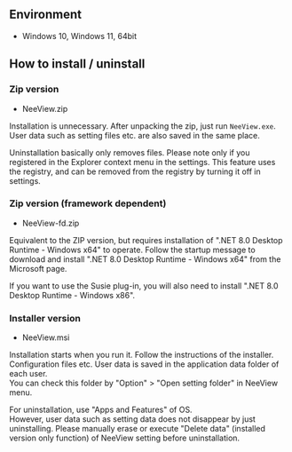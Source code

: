 ## Environment

  * Windows 10, Windows 11, 64bit

## How to install / uninstall

### Zip version

  * NeeView<VERSION/>.zip

  Installation is unnecessary. After unpacking the zip, just run `NeeView.exe`.
  User data such as setting files etc. are also saved in the same place.  

  Uninstallation basically only removes files. 
  Please note only if you registered in the Explorer context menu in the settings. This feature uses the registry, and can be removed from the registry by turning it off in settings.

### Zip version (framework dependent)

  * NeeView<VERSION/>-fd.zip

Equivalent to the ZIP version, but requires installation of ".NET 8.0 Desktop Runtime - Windows x64" to operate.
Follow the startup message to download and install ".NET 8.0 Desktop Runtime - Windows x64" from the Microsoft page.

If you want to use the Susie plug-in, you will also need to install ".NET 8.0 Desktop Runtime - Windows x86".

### Installer version

  * NeeView<VERSION/>.msi

  Installation starts when you run it. Follow the instructions of the installer.  
  Configuration files etc. User data is saved in the application data folder of each user.  
  You can check this folder by "Option" > "Open setting folder" in NeeView menu.  
  
  For uninstallation, use "Apps and Features" of OS.  
  However, user data such as setting data does not disappear by just uninstalling.
  Please manually erase or execute "Delete data" (installed version only function) of NeeView setting before uninstallation.
